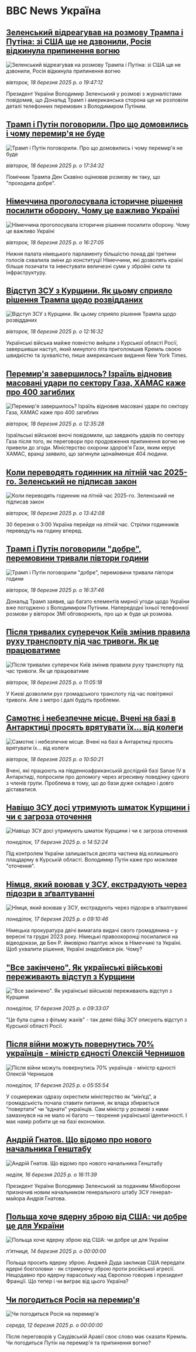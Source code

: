 # BBC News Україна## [Зеленський відреагував на розмову Трампа і Путіна: зі США ще не дзвонили, Росія відкинула припинення вогню](https://www.bbc.com/ukrainian/articles/c99nljmnl4vo?at_campaign=githubrss)![Зеленський відреагував на розмову Трампа і Путіна: зі США ще не дзвонили, Росія відкинула припинення вогню](https://ichef.bbci.co.uk/ace/standard/240/cpsprodpb/be75/live/855e1710-0431-11f0-94d4-6f954f5dcfa3.jpg)_вівторок, 18 березня 2025 р. о 19:47:12_Президент України Володимир Зеленський у розмові з журналістами повідомив, що Дональд Трамп і американська сторона ще не розповіли деталі телефонних перемовин з Володимиром Путіним.## [Трамп і Путін поговорили. Про що домовились і чому перемир'я не буде](https://www.bbc.com/ukrainian/articles/c625rl7ednno?at_campaign=githubrss)![Трамп і Путін поговорили. Про що домовились і чому перемир'я не буде](https://ichef.bbci.co.uk/ace/standard/240/cpsprodpb/4308/live/5d3350b0-040f-11f0-9a14-55d29bbe2f11.jpg)_вівторок, 18 березня 2025 р. о 17:34:32_Помічник Трампа Ден Скавіно оцінював розмову як таку, що "проходила добре".## [Німеччина проголосувала історичне рішення посилити оборону. Чому це важливо Україні](https://www.bbc.com/ukrainian/articles/c24126qnd47o?at_campaign=githubrss)![Німеччина проголосувала історичне рішення посилити оборону. Чому це важливо Україні](https://ichef.bbci.co.uk/ace/standard/240/cpsprodpb/9bde/live/810e9710-0405-11f0-97d3-37df2b293ed1.png)_вівторок, 18 березня 2025 р. о 16:27:05_Нижня палата німецького парламенту більшістю понад дві третини голосів схвалила зміни до конституції Німеччини, які дозволять країні більше позичати та інвестувати величезні суми у збройні сили та інфраструктуру.## [Відступ ЗСУ з Курщини. Як цьому сприяло рішення Трампа щодо розвідданих](https://www.bbc.com/ukrainian/articles/cddyp363ryno?at_campaign=githubrss)![Відступ ЗСУ з Курщини. Як цьому сприяло рішення Трампа щодо розвідданих](https://ichef.bbci.co.uk/ace/standard/240/cpsprodpb/ec7f/live/aac84730-03ed-11f0-9bc8-ef492fcd35c4.jpg)_вівторок, 18 березня 2025 р. о 12:16:32_Українські війська майже повністю вийшли з Курської області Росії, завершивши наступ, який минулого літа приголомшив Кремль своєю швидкістю та зухвалістю, пише американське видання New York Times.## [Перемир'я завершилось? Ізраїль відновив масовані удари по сектору Газа, ХАМАС каже про 400 загиблих](https://www.bbc.com/ukrainian/articles/c8e78xrplzyo?at_campaign=githubrss)![Перемир'я завершилось? Ізраїль відновив масовані удари по сектору Газа, ХАМАС каже про 400 загиблих](https://ichef.bbci.co.uk/ace/standard/240/cpsprodpb/f0d9/live/8789afa0-03ef-11f0-b646-47f4457af9f7.jpg)_вівторок, 18 березня 2025 р. о 12:35:28_Ізраїльські військові вночі повідомили, що завдають ударів по сектору Газа після того, як переговори про продовження припинення вогню не привели до згоди. Міністерство охорони здоров'я Гази, яким керує ХАМАС, вранці заявило, що загинули щонайменше 404 людини.## [Коли переводять годинник на літній час 2025-го. Зеленський не підписав закон](https://www.bbc.com/ukrainian/articles/c5y90l5x31vo?at_campaign=githubrss)![Коли переводять годинник на літній час 2025-го. Зеленський не підписав закон](https://ichef.bbci.co.uk/ace/standard/240/cpsprodpb/4e51/live/b79c5b70-03ef-11f0-a387-437e2fb661fc.jpg)_вівторок, 18 березня 2025 р. о 13:42:08_30 березня о 3:00 Україна перейде на літній час. Стрілки годинників переведуть на годину вперед.## [Трамп і Путін поговорили "добре", перемовини тривали півтори години](https://www.bbc.com/ukrainian/articles/c0eg2lzx0n9o?at_campaign=githubrss)![Трамп і Путін поговорили "добре", перемовини тривали півтори години](https://ichef.bbci.co.uk/ace/standard/240/cpsprodpb/bc47/live/34435470-03bf-11f0-a387-437e2fb661fc.jpg)_вівторок, 18 березня 2025 р. о 16:37:46_Дональд Трамп заявив, що багато елементів мирної угоди щодо України вже погоджено з Володимиром Путіним. Напередодні їхньої телефонної розмови у вівторок ЗМІ обговорюють, про що ж буде ця розмова.## [Після тривалих суперечок Київ змінив правила руху транспорту під час тривоги. Як це працюватиме](https://www.bbc.com/ukrainian/articles/crewpv387zpo?at_campaign=githubrss)![Після тривалих суперечок Київ змінив правила руху транспорту під час тривоги. Як це працюватиме](https://ichef.bbci.co.uk/ace/standard/240/cpsprodpb/37a9/live/4bd60010-03e7-11f0-9b5f-37cf9b0724ba.jpg)_вівторок, 18 березня 2025 р. о 11:05:18_У Києві дозволили рух громадського транспоту під час повітряної тривоги. Але з метро і далі будуть проблеми.## [Самотнє і небезпечне місце. Вчені на базі в Антарктиці просять врятувати їх… від колеги](https://www.bbc.com/ukrainian/articles/c984rje0702o?at_campaign=githubrss)![Самотнє і небезпечне місце. Вчені на базі в Антарктиці просять врятувати їх… від колеги](https://ichef.bbci.co.uk/ace/standard/240/cpsprodpb/9f9a/live/091919d0-03d6-11f0-9bb2-ab6d3a01d537.jpg)_вівторок, 18 березня 2025 р. о 10:50:21_Вчені, які працюють на південноафриканській дослідній базі Sanae IV в Антарктиді, попросили про допомогу через агресивну поведінку одного з членів групи. Проблема в тому, що до бази дуже складно і довго діставатися.## [Навіщо ЗСУ досі утримують шматок Курщини і чи є загроза оточення](https://www.bbc.com/ukrainian/articles/cx28wzxye7jo?at_campaign=githubrss)![Навіщо ЗСУ досі утримують шматок Курщини і чи є загроза оточення](https://ichef.bbci.co.uk/ace/standard/240/cpsprodpb/b8f8/live/a55f5110-0336-11f0-a8b1-950887ddc6e5.jpg)_понеділок, 17 березня 2025 р. о 14:52:24_Під контролем України залишається десята частина від колишнього плацдарму в Курській області. Володимир Путін каже про можливе "оточення".## [Німця, який воював у ЗСУ, екстрадують через підозри в зґвалтуванні](https://www.bbc.com/ukrainian/articles/cly3ze7k1pvo?at_campaign=githubrss)![Німця, який воював у ЗСУ, екстрадують через підозри в зґвалтуванні](https://ichef.bbci.co.uk/ace/standard/240/cpsprodpb/0bb2/live/2a4495e0-fd9f-11ef-9e61-71ee71f26eb1.jpg)_понеділок, 17 березня 2025 р. о 09:10:46_Німецька прокуратура двічі вимагала видачі свого громадянина – у вересні та грудні 2023 року. Німецькі правоохоронці посилалися на відеодокази, де Бен Р. ймовірно ґвалтує жінок в Німеччині та Україні. 
Щоб ухвалити рішення, Україні знадобився рік. Чому?## ["Все закінчено". Як українські військові переживають відступ з Курщини](https://www.bbc.com/ukrainian/articles/cqx0l1019l2o?at_campaign=githubrss)!["Все закінчено". Як українські військові переживають відступ з Курщини](https://ichef.bbci.co.uk/ace/standard/240/cpsprodpb/1ea9/live/86359890-0303-11f0-a8b1-950887ddc6e5.jpg)_понеділок, 17 березня 2025 р. о 09:33:07_"Це була сцена з фільму жахів" - так деякі бійці ЗСУ описують відступ з Курської області Росії.## [Після війни можуть повернутись 70% українців - міністр єдності Олексій Чернишов](https://www.bbc.com/ukrainian/articles/c0jgvyqew8lo?at_campaign=githubrss)![Після війни можуть повернутись 70% українців - міністр єдності Олексій Чернишов](https://ichef.bbci.co.uk/ace/standard/240/cpsprodpb/74e4/live/1acf0380-0055-11f0-b404-e9d62a291e54.jpg)_понеділок, 17 березня 2025 р. о 05:55:54_У соцмережах одразу охрестили міністерство як “мін’єд”, а громадськість почала ставити питання, як влада збирається “повертати” чи “єднати” українців. Сам міністр у розмові з нами замахнувся на не мало  ні багато -– творення української ідентичності. І має намір робити це на базі економіки.## [Андрій Гнатов. Що відомо про нового начальника Генштабу](https://www.bbc.com/ukrainian/articles/ce98mx2lez4o?at_campaign=githubrss)![Андрій Гнатов. Що відомо про нового начальника Генштабу](https://ichef.bbci.co.uk/ace/standard/240/cpsprodpb/6b76/live/32d35b20-3305-11ef-9f4c-8785b0c18838.jpg)_неділя, 16 березня 2025 р. о 16:11:39_Президент України Володимир Зеленський за поданням Міноборони призначив новим начальником генерального штабу ЗСУ генерал-майора Андрія Гнатова.## [Польща хоче ядерну зброю від США: чи добре це для України](https://youtube.com/live/XC7jGvEJQmY?at_campaign=githubrss)![Польща хоче ядерну зброю від США: чи добре це для України](https://ichef.bbci.co.uk/ace/standard/240/cpsprodpb/2119/live/ad0bbe10-00f9-11f0-b50e-9d086302645f.jpg)_пʼятниця, 14 березня 2025 р. о 00:00:00_Польща просить ядерну зброю. Анджей Дуда закликав США передати ядерні боєголовки - як стримуючу зброю проти російської агресії. Нещодавно про ядерну парасольку над Європою говорив і президент Франції. Що тепер і чи виграє від цього Україна?## [Чи погодиться Росія на перемир'я](https://www.youtube.com/watch?v=HbJaZ9ZwecQ?at_campaign=githubrss)![Чи погодиться Росія на перемир'я](https://ichef.bbci.co.uk/ace/standard/240/cpsprodpb/e9e2/live/1da64d00-ff71-11ef-a8b1-950887ddc6e5.jpg)_середа, 12 березня 2025 р. о 00:00:00_Після переговорів у Саудівській Аравії своє слово має сказати Кремль. Чи погодиться Путін на перемир'я та припинення вогню?
